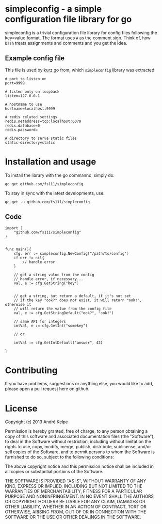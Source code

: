 simpleconfig - a simple configuration file library for go
=========================================================

simpleconfig is a trivial configuration file library for config files
following the key=value format. The format uses `#` as the comment sign. Think
of, how `bash` treats assignments and comments and you get the idea. 

Example config file
-------------------

This file is used by [kurz.go](http://github.com/fs111/kurz.go) from, which
`simpleconfig` library was extracted:

    # port to listen on
    port=9999

    # listen only on loopback
    listen=127.0.0.1

    # hostname to use
    hostname=localhost:9999

    # redis related settings
    redis.netaddress=tcp:localhost:6379
    redis.database=0
    redis.password=

    # directory to serve static files
    static-directory=static


Installation and usage
======================

To install the library with the go commannd, simply do:
    
    go get github.com/fs111/simpleconfig

To stay in sync with the latest developments, use:
    
    go get -u github.com/fs111/simpleconfig

Code
----
    
    import (
        "github.com/fs111/simpleconfig"
    )

      
    func main(){
        cfg, err := simpleconfig.NewConfig("/path/to/config")
        if err != nil{
            // handle error  
        }

        // get a string value from the config
        // handle error, if necessary...
        val, e := cfg.GetString("key")
        

        // get a string, but return a default, if it's not set
        // if the key "ook?" does not exist, it will return "ook!", otherwise it
        // will return the value from the config file
        val, e := cfg.GetStringDefault("ook?", "ook!") 

        // same API for integers
        intVal, e := cfg.GetInt("somekey")

        // or

        intVal := cfg.GetIntDefault("answer", 42)

    }

Contributing
============
If you have problems, suggestions or anything else, you would like to add,
please open a pull request here on github.


License
=======
Copyright (c) 2013 André Kelpe

Permission is hereby granted, free of charge, to any person obtaining a copy of
this software and associated documentation files (the "Software"), to deal in
the Software without restriction, including without limitation the rights to
use, copy, modify, merge, publish, distribute, sublicense, and/or sell copies of
the Software, and to permit persons to whom the Software is furnished to do so,
subject to the following conditions:

The above copyright notice and this permission notice shall be included in all
copies or substantial portions of the Software.

THE SOFTWARE IS PROVIDED "AS IS", WITHOUT WARRANTY OF ANY KIND, EXPRESS OR
IMPLIED, INCLUDING BUT NOT LIMITED TO THE WARRANTIES OF MERCHANTABILITY, FITNESS
FOR A PARTICULAR PURPOSE AND NONINFRINGEMENT. IN NO EVENT SHALL THE AUTHORS OR
COPYRIGHT HOLDERS BE LIABLE FOR ANY CLAIM, DAMAGES OR OTHER LIABILITY, WHETHER
IN AN ACTION OF CONTRACT, TORT OR OTHERWISE, ARISING FROM, OUT OF OR IN
CONNECTION WITH THE SOFTWARE OR THE USE OR OTHER DEALINGS IN THE SOFTWARE.


